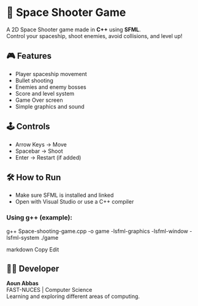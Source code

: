 # 🚀 Space Shooter Game

A 2D Space Shooter game made in **C++** using **SFML**.  
Control your spaceship, shoot enemies, avoid collisions, and level up!

## 🎮 Features

- Player spaceship movement  
- Bullet shooting  
- Enemies and enemy bosses  
- Score and level system  
- Game Over screen  
- Simple graphics and sound

## 🕹️ Controls

- Arrow Keys → Move  
- Spacebar → Shoot  
- Enter → Restart (if added)

## 🛠️ How to Run

- Make sure SFML is installed and linked  
- Open with Visual Studio or use a C++ compiler

### Using g++ (example):
g++ Space-shooting-game.cpp -o game -lsfml-graphics -lsfml-window -lsfml-system
./game

markdown
Copy
Edit

## 👨‍💻 Developer

**Aoun Abbas**  
FAST-NUCES | Computer Science  
Learning and exploring different areas of computing.
